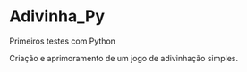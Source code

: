 # Adivinha_Py
Primeiros testes com Python

Criação e aprimoramento de um jogo de adivinhação simples.
